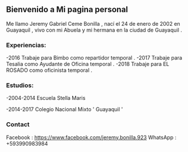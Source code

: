## Bienvenido a Mi pagina personal 

 Me llamo Jeremy Gabriel Ceme Bonilla , nací el 24 de enero de 2002 en Guayaquil , vivo con mi Abuela y mi hermana en la ciudad de Guayaquil .



### Experiencias:


-2016 Trabaje para Bimbo como repartidor temporal .
-2017 Trabaje para Tesalia como Ayudante de Oficina  temporal .
-2018 Trabaje para EL ROSADO  como oficinista  temporal .

### Estudios:
-2004-2014 Escuela Stella Maris 

-2014-2017 Colegio Nacional Mixto  ' Guayaquil ' 



 
 





###  Contact
Facebook : https://www.facebook.com/jeremy.bonilla.923
WhatsApp : +593990983984
